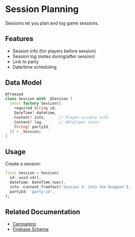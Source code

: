 # Session Planning

Sessions let you plan and log game sessions.

## Features

- Session info (for players before session)
- Session log (notes during/after session)
- Link to party
- Date/time scheduling

## Data Model

```dart
@freezed
class Session with _$Session {
  const factory Session({
    required String id,
    DateTime? datetime,
    Content? info,      // Player-visible info
    Content? log,       // DM/player notes
    String? partyId,
  }) = _Session;
}
```

## Usage

Create a session:

```dart
final session = Session(
  id: uuid.v4(),
  datetime: DateTime.now(),
  info: Content.fromText('Session 5: Into the Dungeon'),
  partyId: 'party-id',
);
```

## Related Documentation

- [Campaigns](campaigns.md)
- [Firebase Schema](../reference/firebase-schema.md)
